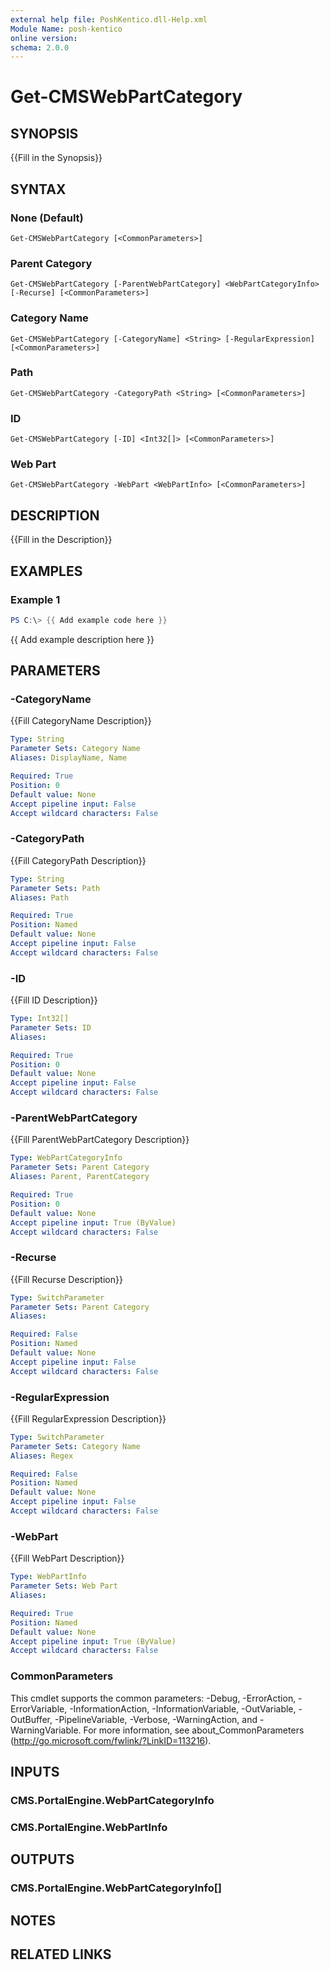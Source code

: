 ```yaml
---
external help file: PoshKentico.dll-Help.xml
Module Name: posh-kentico
online version:
schema: 2.0.0
---
```


# Get-CMSWebPartCategory

## SYNOPSIS
{{Fill in the Synopsis}}

## SYNTAX

### None (Default)
```
Get-CMSWebPartCategory [<CommonParameters>]
```

### Parent Category
```
Get-CMSWebPartCategory [-ParentWebPartCategory] <WebPartCategoryInfo> [-Recurse] [<CommonParameters>]
```

### Category Name
```
Get-CMSWebPartCategory [-CategoryName] <String> [-RegularExpression] [<CommonParameters>]
```

### Path
```
Get-CMSWebPartCategory -CategoryPath <String> [<CommonParameters>]
```

### ID
```
Get-CMSWebPartCategory [-ID] <Int32[]> [<CommonParameters>]
```

### Web Part
```
Get-CMSWebPartCategory -WebPart <WebPartInfo> [<CommonParameters>]
```

## DESCRIPTION
{{Fill in the Description}}

## EXAMPLES

### Example 1
```powershell
PS C:\> {{ Add example code here }}
```

{{ Add example description here }}

## PARAMETERS

### -CategoryName
{{Fill CategoryName Description}}

```yaml
Type: String
Parameter Sets: Category Name
Aliases: DisplayName, Name

Required: True
Position: 0
Default value: None
Accept pipeline input: False
Accept wildcard characters: False
```

### -CategoryPath
{{Fill CategoryPath Description}}

```yaml
Type: String
Parameter Sets: Path
Aliases: Path

Required: True
Position: Named
Default value: None
Accept pipeline input: False
Accept wildcard characters: False
```

### -ID
{{Fill ID Description}}

```yaml
Type: Int32[]
Parameter Sets: ID
Aliases:

Required: True
Position: 0
Default value: None
Accept pipeline input: False
Accept wildcard characters: False
```

### -ParentWebPartCategory
{{Fill ParentWebPartCategory Description}}

```yaml
Type: WebPartCategoryInfo
Parameter Sets: Parent Category
Aliases: Parent, ParentCategory

Required: True
Position: 0
Default value: None
Accept pipeline input: True (ByValue)
Accept wildcard characters: False
```

### -Recurse
{{Fill Recurse Description}}

```yaml
Type: SwitchParameter
Parameter Sets: Parent Category
Aliases:

Required: False
Position: Named
Default value: None
Accept pipeline input: False
Accept wildcard characters: False
```

### -RegularExpression
{{Fill RegularExpression Description}}

```yaml
Type: SwitchParameter
Parameter Sets: Category Name
Aliases: Regex

Required: False
Position: Named
Default value: None
Accept pipeline input: False
Accept wildcard characters: False
```

### -WebPart
{{Fill WebPart Description}}

```yaml
Type: WebPartInfo
Parameter Sets: Web Part
Aliases:

Required: True
Position: Named
Default value: None
Accept pipeline input: True (ByValue)
Accept wildcard characters: False
```

### CommonParameters
This cmdlet supports the common parameters: -Debug, -ErrorAction, -ErrorVariable, -InformationAction, -InformationVariable, -OutVariable, -OutBuffer, -PipelineVariable, -Verbose, -WarningAction, and -WarningVariable.
For more information, see about_CommonParameters (http://go.microsoft.com/fwlink/?LinkID=113216).

## INPUTS

### CMS.PortalEngine.WebPartCategoryInfo

### CMS.PortalEngine.WebPartInfo

## OUTPUTS

### CMS.PortalEngine.WebPartCategoryInfo[]

## NOTES

## RELATED LINKS
